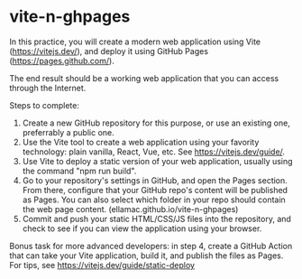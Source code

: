 # vite-n-ghpages

In this practice, you will create a modern web application using Vite (https://vitejs.dev/), and deploy it using GitHub Pages (https://pages.github.com/).

The end result should be a working web application that you can access through the Internet.

Steps to complete:

1. Create a new GitHub repository for this purpose, or use an existing one, preferrably a public one.
2. Use the Vite tool to create a web application using your favority technology: plain vanilla, React, Vue, etc. See https://vitejs.dev/guide/.
3. Use Vite to deploy a static version of your web application, usually using the command "npm run build".
4. Go to your repository's settings in GitHub, and open the Pages section. From there, configure that your GitHub repo's content will be published as Pages. You can also select which folder in your repo should contain the web page content.
  (ellamac.github.io/vite-n-ghpages)
5. Commit and push your static HTML/CSS/JS files into the repository, and check to see if you can view the application using your browser.

Bonus task for more advanced developers: in step 4, create a GitHub Action that can take your Vite application, build it, and publish the files as Pages.
For tips, see https://vitejs.dev/guide/static-deploy
